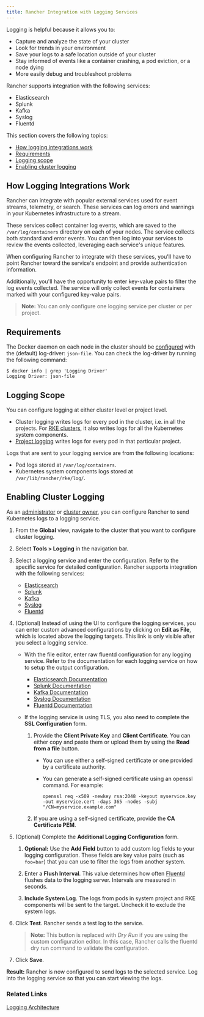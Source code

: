 ```yaml
---
title: Rancher Integration with Logging Services
---
```


Logging is helpful because it allows you to:

- Capture and analyze the state of your cluster
- Look for trends in your environment
- Save your logs to a safe location outside of your cluster
- Stay informed of events like a container crashing, a pod eviction, or a node dying
- More easily debug and troubleshoot problems

Rancher supports integration with the following services:

- Elasticsearch
- Splunk
- Kafka
- Syslog
- Fluentd

This section covers the following topics:

- [How logging integrations work](#how-logging-integrations-work)
- [Requirements](#requirements)
- [Logging scope](#logging-scope)
- [Enabling cluster logging](#enabling-cluster-logging)

## How Logging Integrations Work

Rancher can integrate with popular external services used for event streams, telemetry, or search. These services can log errors and warnings in your Kubernetes infrastructure to a stream.

These services collect container log events, which are saved to the `/var/log/containers` directory on each of your nodes. The service collects both standard and error events. You can then log into your services to review the events collected, leveraging each service's unique features.

When configuring Rancher to integrate with these services, you'll have to point Rancher toward the service's endpoint and provide authentication information.

Additionally, you'll have the opportunity to enter key-value pairs to filter the log events collected. The service will only collect events for containers marked with your configured key-value pairs.

> **Note:** You can only configure one logging service per cluster or per project.

## Requirements

The Docker daemon on each node in the cluster should be [configured](https://docs.docker.com/config/containers/logging/configure/) with the (default) log-driver: `json-file`. You can check the log-driver by running the following command:

```
$ docker info | grep 'Logging Driver'
Logging Driver: json-file
```

## Logging Scope

You can configure logging at either cluster level or project level.

- Cluster logging writes logs for every pod in the cluster, i.e. in all the projects. For [RKE clusters](/docs/cluster-provisioning/rke-clusters), it also writes logs for all the Kubernetes system components.
- [Project logging](/docs/project-admin/tools/logging/) writes logs for every pod in that particular project.

Logs that are sent to your logging service are from the following locations:

- Pod logs stored at `/var/log/containers`.
- Kubernetes system components logs stored at `/var/lib/rancher/rke/log/`.

## Enabling Cluster Logging

As an [administrator](/docs/admin-settings/rbac/global-permissions/) or [cluster owner](/docs/admin-settings/rbac/cluster-project-roles/#cluster-roles), you can configure Rancher to send Kubernetes logs to a logging service.

1. From the **Global** view, navigate to the cluster that you want to configure cluster logging.

1. Select **Tools > Logging** in the navigation bar.

1. Select a logging service and enter the configuration. Refer to the specific service for detailed configuration. Rancher supports integration with the following services:

   - [Elasticsearch](/docs/cluster-admin/tools/logging/elasticsearch/)
   - [Splunk](/docs/cluster-admin/tools/logging/splunk/)
   - [Kafka](/docs/cluster-admin/tools/logging/kafka/)
   - [Syslog](/docs/cluster-admin/tools/logging/syslog/)
   - [Fluentd](/docs/cluster-admin/tools/logging/fluentd/)

1. (Optional) Instead of using the UI to configure the logging services, you can enter custom advanced configurations by clicking on **Edit as File**, which is located above the logging targets. This link is only visible after you select a logging service.

   - With the file editor, enter raw fluentd configuration for any logging service. Refer to the documentation for each logging service on how to setup the output configuration.

     - [Elasticsearch Documentation](https://github.com/uken/fluent-plugin-elasticsearch)
     - [Splunk Documentation](https://github.com/fluent/fluent-plugin-splunk)
     - [Kafka Documentation](https://github.com/fluent/fluent-plugin-kafka)
     - [Syslog Documentation](https://github.com/dlackty/fluent-plugin-remote_syslog)
     - [Fluentd Documentation](https://docs.fluentd.org/v1.0/articles/out_forward)

   - If the logging service is using TLS, you also need to complete the **SSL Configuration** form.

     1. Provide the **Client Private Key** and **Client Certificate**. You can either copy and paste them or upload them by using the **Read from a file** button.

        - You can use either a self-signed certificate or one provided by a certificate authority.

        - You can generate a self-signed certificate using an openssl command. For example:

          ```
          openssl req -x509 -newkey rsa:2048 -keyout myservice.key -out myservice.cert -days 365 -nodes -subj "/CN=myservice.example.com"
          ```

     2. If you are using a self-signed certificate, provide the **CA Certificate PEM**.

1. (Optional) Complete the **Additional Logging Configuration** form.

   1. **Optional:** Use the **Add Field** button to add custom log fields to your logging configuration. These fields are key value pairs (such as `foo=bar`) that you can use to filter the logs from another system.

   1. Enter a **Flush Interval**. This value determines how often [Fluentd](https://www.fluentd.org/) flushes data to the logging server. Intervals are measured in seconds.

   1. **Include System Log**. The logs from pods in system project and RKE components will be sent to the target. Uncheck it to exclude the system logs.

1. Click **Test**. Rancher sends a test log to the service.

   > **Note:** This button is replaced with _Dry Run_ if you are using the custom configuration editor. In this case, Rancher calls the fluentd dry run command to validate the configuration.

1. Click **Save**.

**Result:** Rancher is now configured to send logs to the selected service. Log into the logging service so that you can start viewing the logs.

### Related Links

[Logging Architecture](https://kubernetes.io/docs/concepts/cluster-administration/logging/)
